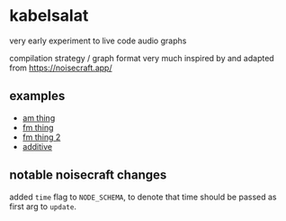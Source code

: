 # kabelsalat

very early experiment to live code audio graphs

compilation strategy / graph format very much inspired by and adapted from <https://noisecraft.app/>

## examples

- [am thing](https://felixroos.github.io/kabelsalat/#c2luZSgxMTApCi5tdWwoCiAgc2luZSgKICAgIG4oMzMyKS5tdWwoCiAgICAgIHNpbmUoLjAxKS5yYW5nZSguMjUsMikKICAgICkKICApCiAgLnJhbmdlKC4wNSwxKQopCi5tdWwoLjEpCi5vdXQoKQ==)
- [fm thing](https://felixroos.github.io/kabelsalat/#c2luZSgKbigxMTApLm11bCgKICBzaW5lKAogICAgbig2MzIpLm11bCgKICAgICAgc2F3KC4wMikucmFuZ2UoLjI1LDIpCiAgICApCiAgKQogIC5yYW5nZSguMDUsMSkKKSkKLm11bCguMSkKLm91dCgp)
- [fm thing 2](https://felixroos.github.io/kabelsalat/#c2luZSgKbigxMTApLm11bCgKICBzaW5lKAogICAgbigxMTUpLm11bCgKICAgICAgc2luZSgyNTApCiAgICAgIC5yYW5nZSguMTI1LCBzaW5lKC4wMikucmFuZ2UoMSwyMCkpCiAgICApCiAgKQogIC5yYW5nZSguMDUsMSkKKSkKLm11bCguMSkKLm91dCgp)
- [additive](https://felixroos.github.io/kabelsalat/#KCgpID0+IHsKbGV0IG9yZ2FuID0gKGZyZXEsIHBhcnRpYWxzKSA9PiB7CmxldCBzb3VuZCA9IG4oMCk7CmZvcihsZXQgaSA9IDE7aTw9cGFydGlhbHM7aSsrKSB7CmNvbnN0IHBhcnRpYWwgPSBzaW5lKGkqZnJlcSkubXVsKDEvaSkKc291bmQgPSBzb3VuZC5hZGQocGFydGlhbCkKfQpyZXR1cm4gc291bmQKfQoKcmV0dXJuIG9yZ2FuKDExMCwzKS5hZGQob3JnYW4oMTExLDUpKQoubXVsKC4xMjUpLm91dCgpCn0pKCk=)

## notable noisecraft changes

added `time` flag to `NODE_SCHEMA`, to denote that time should be passed as first arg to `update`.
